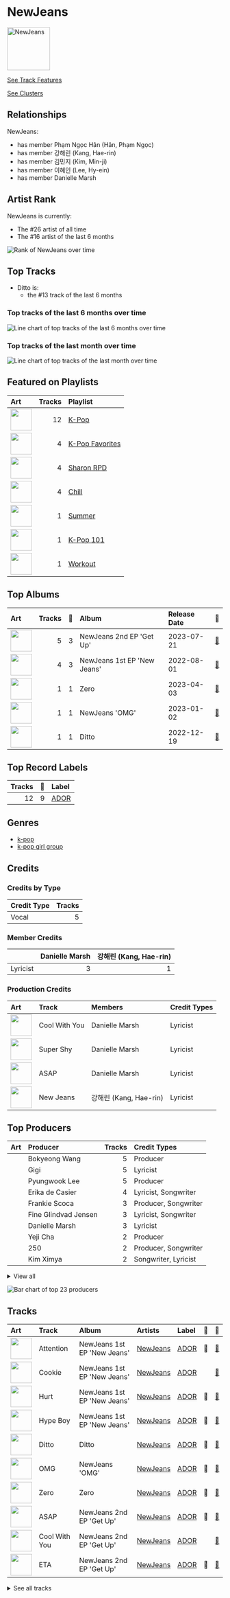 
# NewJeans


<img src="https://i.scdn.co/image/ab6761610000e5eb5da361915b1fa48895d4f23f" alt="NewJeans" width="100" />

[See Track Features](audio_features.md)

[See Clusters](clusters/overview.md)

## Relationships

NewJeans:
- has member Phạm Ngọc Hân (Hân, Phạm Ngọc)
- has member 강해린 (Kang, Hae-rin)
- has member 김민지 (Kim, Min-ji)
- has member 이혜인 (Lee, Hy-ein)
- has member Danielle Marsh

## Artist Rank
NewJeans is currently:
- The #26 artist of all time
- The #16 artist of the last 6 months

![Rank of NewJeans over time](../../images/artists/newjeans/rank_time_series.png)
## Top Tracks

- Ditto is:
    - the #13 track of the last 6 months

### Top tracks of the last 6 months over time

![Line chart of top tracks of the last 6 months over time](../../images/artists/newjeans/track_rank_time_series_medium_term.png)

### Top tracks of the last month over time

![Line chart of top tracks of the last month over time](../../images/artists/newjeans/track_rank_time_series_short_term.png)
## Featured on Playlists
| Art | Tracks | Playlist |
|:---|---:|:---|
| <img src="https://mosaic.scdn.co/640/ab67616d0000b273505190077497c230422f2934ab67616d0000b2737dd8f95320e8ef08aa121dfeab67616d0000b2738164cd1a2e03b7ca2db9ff5eab67616d0000b273ff7c2dfd0ed9b2cf6bf9c818" alt="" width="50" /> | 12 | [K-Pop](../../playlists/k_pop/overview.md) |
| <img src="https://mosaic.scdn.co/640/ab67616d0000b2734ed058b71650a6ca2c04adffab67616d0000b2736772cf096be8acc1df092519ab67616d0000b2738c4a282e84a53c1c8acf129aab67616d0000b273d8cc2281fcd4519ca020926b" alt="" width="50" /> | 4 | [K-Pop Favorites](../../playlists/k_pop_favorites/overview.md) |
| <img src="https://mosaic.scdn.co/640/ab67616d0000b273830de2e836036f181df598d0ab67616d0000b273af2fda9fb591d43c355c2ac3ab67616d0000b273cc6f76f75551af499b5cd0cbab67616d0000b273da343b21617aac0c57e332bb" alt="" width="50" /> | 4 | [Sharon RPD](../../playlists/sharon_rpd/overview.md) |
| <img src="https://mosaic.scdn.co/640/ab67616d0000b2731c1ea5bfa5680ac877acdd55ab67616d0000b2736772cf096be8acc1df092519ab67616d0000b2739c7eb20dfbb2150f55c9debdab67616d0000b273eb136d1be54b1ef8273c0699" alt="" width="50" /> | 4 | [Chill](../../playlists/chill/overview.md) |
| <img src="https://mosaic.scdn.co/640/ab67616d0000b27304878afb19613a94d37b29ceab67616d0000b2731544041d0285585cc92c2709ab67616d0000b273570f746ccc2c75af070da1e0ab67616d0000b273d8cc2281fcd4519ca020926b" alt="" width="50" /> | 1 | [Summer](../../playlists/summer/overview.md) |
| <img src="https://mosaic.scdn.co/640/ab67616d0000b2735c041fe9e3c9de436047d86bab67616d0000b2737a393b04e8ced571618223e8ab67616d0000b2737dd8f95320e8ef08aa121dfeab67616d0000b273829305487c8f3b96a1d955b3" alt="" width="50" /> | 1 | [K-Pop 101](../../playlists/k_pop_101/overview.md) |
| <img src="https://mosaic.scdn.co/640/ab67616d0000b2736f248f7695eb544a3a1955c5ab67616d0000b2737a393b04e8ced571618223e8ab67616d0000b2738acb7bac073f378d59bf228eab67616d0000b273b3be3b970fc89a02f301c9da" alt="" width="50" /> | 1 | [Workout](../../playlists/workout/overview.md) |

## Top Albums

| Art | Tracks | 💚 | Album | Release Date | 🔗 |
|:---|---:|---:|:---|:---|:---|
| <img src="https://i.scdn.co/image/ab67616d0000b2730744690248ef3ba7b776ea7b" alt="" width="50" /> | 5 | 3 | NewJeans 2nd EP 'Get Up' | 2023-07-21 | [🔗](https://open.spotify.com/album/4N1fROq2oeyLGAlQ1C1j18) |
| <img src="https://i.scdn.co/image/ab67616d0000b2739d28fd01859073a3ae6ea209" alt="" width="50" /> | 4 | 3 | NewJeans 1st EP 'New Jeans' | 2022-08-01 | [🔗](https://open.spotify.com/album/1HMLpmZAnNyl9pxvOnTovV) |
| <img src="https://i.scdn.co/image/ab67616d0000b2732e31a8a740f621473d21dc75" alt="" width="50" /> | 1 | 1 | Zero | 2023-04-03 | [🔗](https://open.spotify.com/album/2zYcjcNUzcgMntymoukwZR) |
| <img src="https://i.scdn.co/image/ab67616d0000b273d70036292d54f29e8b68ec01" alt="" width="50" /> | 1 | 1 | NewJeans 'OMG' | 2023-01-02 | [🔗](https://open.spotify.com/album/45ozep8uHHnj5CCittuyXj) |
| <img src="https://i.scdn.co/image/ab67616d0000b273edf5b257be1d6593e81bb45f" alt="" width="50" /> | 1 | 1 | Ditto | 2022-12-19 | [🔗](https://open.spotify.com/album/7bnqo1fdJU9nSfXQd3bSMe) |

## Top Record Labels

| Tracks | 💚 | Label |
|---:|---:|:---|
| 12 | 9 | [ADOR](../../labels/ador/overview.md) |

## Genres

- [k-pop](../../genres/k_pop/overview.md)
- [k-pop girl group](../../genres/k_pop_girl_group/overview.md)

## Credits

### Credits by Type

| Credit Type | Tracks |
|:---|---:|
| Vocal | 5 |

### Member Credits

| | Danielle Marsh | 강해린 (Kang, Hae-rin) |
|:---|---:|---:|
| Lyricist | 3 | 1 |
### Production Credits

| Art | Track | Members | Credit Types |
|:---|:---|:---|:---|
| <img src="https://i.scdn.co/image/ab67616d0000b2730744690248ef3ba7b776ea7b" alt="" width="50" /> | Cool With You | Danielle Marsh | Lyricist |
| <img src="https://i.scdn.co/image/ab67616d0000b2730744690248ef3ba7b776ea7b" alt="" width="50" /> | Super Shy | Danielle Marsh | Lyricist |
| <img src="https://i.scdn.co/image/ab67616d0000b2730744690248ef3ba7b776ea7b" alt="" width="50" /> | ASAP | Danielle Marsh | Lyricist |
| <img src="https://i.scdn.co/image/ab67616d0000b2730744690248ef3ba7b776ea7b" alt="" width="50" /> | New Jeans | 강해린 (Kang, Hae-rin) | Lyricist |

## Top Producers

| Art | Producer | Tracks | Credit Types |
|:---|:---|---:|:---|
| | Bokyeong Wang | 5 | Producer |
| | Gigi | 5 | Lyricist |
| | Pyungwook Lee | 5 | Producer |
| | Erika de Casier | 4 | Lyricist, Songwriter |
| | Frankie Scoca | 3 | Producer, Songwriter |
| | Fine Glindvad Jensen | 3 | Lyricist, Songwriter |
| | Danielle Marsh | 3 | Lyricist |
| | Yeji Cha | 2 | Producer |
| | 250 | 2 | Producer, Songwriter |
| | Kim Ximya | 2 | Songwriter, Lyricist |


<details>
<summary>View all</summary>

| Art | Producer | Tracks | Credit Types |
|:---|:---|---:|:---|
| | Phil Tan | 2 | Producer |
| | FRNK | 2 | Producer, Songwriter |
| | Bill Zimmerman | 2 | Producer |
| | 강해린 (Kang, Hae-rin) | 1 | Lyricist |
| | Kristine Bogan | 1 | Lyricist, Songwriter |
| | 김영현 (Kim, Young-hyun) | 1 | Producer |
| | Tony Maserati | 1 | Producer |
| | Ylva Dimberg | 1 | Lyricist, Songwriter |
| | Henriette Motzfeldt | 1 | Lyricist, Producer, Songwriter |
| | Nathan Boddy | 1 | Producer |
| | Jonny Breakwell | 1 | Producer |
| | Catharina Stoltenberg | 1 | Lyricist, Producer, Songwriter |
| | Beenzino | 1 | Lyricist |

</details>


![Bar chart of top 23 producers](../../images/artists/newjeans/producers.png)
## Tracks

| Art | Track | Album | Artists | Label | 💚 | 🔗 |
|:---|:---|:---|:---|:---|:---|:---|
| <img src="https://i.scdn.co/image/ab67616d0000b2739d28fd01859073a3ae6ea209" alt="" width="50" /> | Attention | NewJeans 1st EP 'New Jeans' | [NewJeans](overview.md) | [ADOR](../../labels/ador) | 💚 | [🔗](https://open.spotify.com/track/2pIUpMhHL6L9Z5lnKxJJr9) |
| <img src="https://i.scdn.co/image/ab67616d0000b2739d28fd01859073a3ae6ea209" alt="" width="50" /> | Cookie | NewJeans 1st EP 'New Jeans' | [NewJeans](overview.md) | [ADOR](../../labels/ador) | | [🔗](https://open.spotify.com/track/2DwUdMJ5uxv20EhAildreg) |
| <img src="https://i.scdn.co/image/ab67616d0000b2739d28fd01859073a3ae6ea209" alt="" width="50" /> | Hurt | NewJeans 1st EP 'New Jeans' | [NewJeans](overview.md) | [ADOR](../../labels/ador) | 💚 | [🔗](https://open.spotify.com/track/5expoVGQPvXuwBBFuNGqBd) |
| <img src="https://i.scdn.co/image/ab67616d0000b2739d28fd01859073a3ae6ea209" alt="" width="50" /> | Hype Boy | NewJeans 1st EP 'New Jeans' | [NewJeans](overview.md) | [ADOR](../../labels/ador) | 💚 | [🔗](https://open.spotify.com/track/0a4MMyCrzT0En247IhqZbD) |
| <img src="https://i.scdn.co/image/ab67616d0000b273edf5b257be1d6593e81bb45f" alt="" width="50" /> | Ditto | Ditto | [NewJeans](overview.md) | [ADOR](../../labels/ador) | 💚 | [🔗](https://open.spotify.com/track/3r8RuvgbX9s7ammBn07D3W) |
| <img src="https://i.scdn.co/image/ab67616d0000b273d70036292d54f29e8b68ec01" alt="" width="50" /> | OMG | NewJeans 'OMG' | [NewJeans](overview.md) | [ADOR](../../labels/ador) | 💚 | [🔗](https://open.spotify.com/track/65FftemJ1DbbZ45DUfHJXE) |
| <img src="https://i.scdn.co/image/ab67616d0000b2732e31a8a740f621473d21dc75" alt="" width="50" /> | Zero | Zero | [NewJeans](overview.md) | [ADOR](../../labels/ador) | 💚 | [🔗](https://open.spotify.com/track/5LMoKDVzW2kDneNu2UbspP) |
| <img src="https://i.scdn.co/image/ab67616d0000b2730744690248ef3ba7b776ea7b" alt="" width="50" /> | ASAP | NewJeans 2nd EP 'Get Up' | [NewJeans](overview.md) | [ADOR](../../labels/ador) | 💚 | [🔗](https://open.spotify.com/track/5fpyAakgFOm4YTXkgfPzvV) |
| <img src="https://i.scdn.co/image/ab67616d0000b2730744690248ef3ba7b776ea7b" alt="" width="50" /> | Cool With You | NewJeans 2nd EP 'Get Up' | [NewJeans](overview.md) | [ADOR](../../labels/ador) | | [🔗](https://open.spotify.com/track/02wk5BttM0QL38ERjLPQJB) |
| <img src="https://i.scdn.co/image/ab67616d0000b2730744690248ef3ba7b776ea7b" alt="" width="50" /> | ETA | NewJeans 2nd EP 'Get Up' | [NewJeans](overview.md) | [ADOR](../../labels/ador) | 💚 | [🔗](https://open.spotify.com/track/56v8WEnGzLByGsDAXDiv4d) |


<details>
<summary>See all tracks</summary>

| Art | Track | Album | Artists | Label | 💚 | 🔗 |
|:---|:---|:---|:---|:---|:---|:---|
| <img src="https://i.scdn.co/image/ab67616d0000b2730744690248ef3ba7b776ea7b" alt="" width="50" /> | New Jeans | NewJeans 2nd EP 'Get Up' | [NewJeans](overview.md) | [ADOR](../../labels/ador) | 💚 | [🔗](https://open.spotify.com/track/7woEDtme8YkFiWeyiinIjy) |
| <img src="https://i.scdn.co/image/ab67616d0000b2730744690248ef3ba7b776ea7b" alt="" width="50" /> | Super Shy | NewJeans 2nd EP 'Get Up' | [NewJeans](overview.md) | [ADOR](../../labels/ador) | | [🔗](https://open.spotify.com/track/0kwrPQkiGVE8KTHalH1uMo) |

</details>


